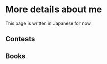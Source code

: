 # More details about me

<script setup lang="ts">
import { books } from '../assets/books'
import { contests } from '../assets/contests'
import TreeDataList from './TreeDataList.vue'
</script>

This page is written in Japanese for now.

## Contests

<TreeDataList :data="contests" />

## Books

<TreeDataList :data="books" />
